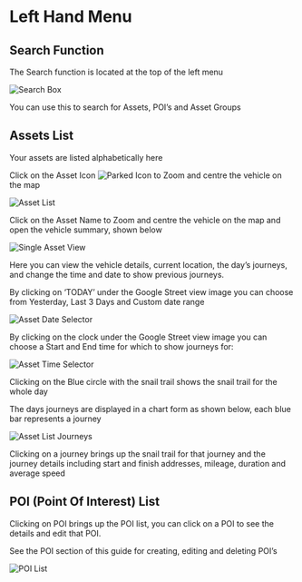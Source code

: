 # Left Hand Menu

## Search Function

The Search function is located at the top of the left menu

![Search Box](img/Search.JPG)

You can use this to search for Assets, POI’s and Asset Groups

## Assets List

Your assets are listed alphabetically here

Click on the Asset Icon ![Parked Icon](img/parked-asset.jpg) to Zoom and centre the vehicle on the map

![Asset List](img/asset-list.jpg)

Click on the Asset Name
to Zoom and centre the vehicle on the map and open the vehicle summary, shown below

![Single Asset View](img/single-asset-view.jpg)

Here you can view the vehicle details, current location, the day’s journeys, and change the time and date to show previous journeys.

By clicking on ‘TODAY’ under the Google Street view image you can choose from Yesterday, Last 3 Days and Custom date range

![Asset Date Selector](img/date-selector.jpg)

By clicking on the clock under the Google Street view image you can choose a Start and End time for which to show journeys for:

![Asset Time Selector](img/time-selector.jpg)

Clicking on the Blue circle with the snail trail shows the snail trail for the whole day

The days journeys are displayed in a chart form as shown below, each blue bar represents a journey

![Asset List Journeys](img/Journeys.JPG)

Clicking on a journey brings up the snail trail for that journey and the journey details including start and finish addresses, mileage, duration and average speed



## POI (Point Of Interest) List 

Clicking on POI brings up the POI list, you can click on a POI to see the details and edit that POI.

See the POI section of this guide for creating, editing and deleting POI’s

![POI List](img/POIs.JPG)

<!--stackedit_data:
eyJoaXN0b3J5IjpbLTIxMjM5NDA2MzUsMTY1NzU5MzE0OCwtMT
E3NDMwOTA0NCw0Mjk0NTA4NjRdfQ==
-->